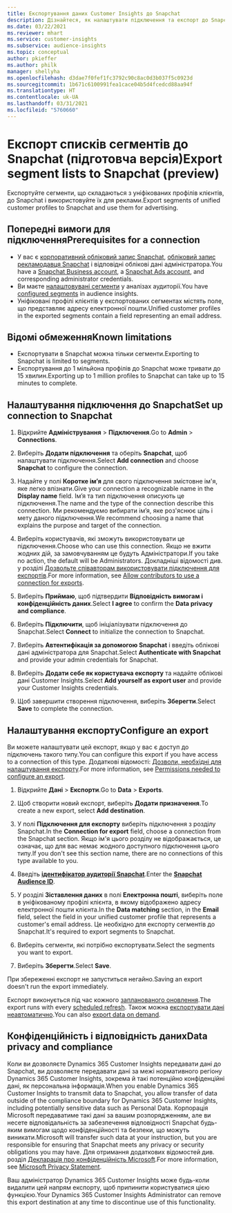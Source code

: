 ```yaml
---
title: Експортування даних Customer Insights до Snapchat
description: Дізнайтеся, як налаштувати підключення та експорт до Snapchat.
ms.date: 03/22/2021
ms.reviewer: mhart
ms.service: customer-insights
ms.subservice: audience-insights
ms.topic: conceptual
author: pkieffer
ms.author: philk
manager: shellyha
ms.openlocfilehash: d3dae7f0fef1fc3792c90c8ac0d3b037f5c0923d
ms.sourcegitcommit: 1b671c6100991fea1cace04b5d4fcedcd88aa94f
ms.translationtype: HT
ms.contentlocale: uk-UA
ms.lasthandoff: 03/31/2021
ms.locfileid: "5760660"
---
```

# <a name="export-segment-lists-to-snapchat-preview"></a><span data-ttu-id="53f03-103">Експорт списків сегментів до Snapchat (підготовча версія)</span><span class="sxs-lookup"><span data-stu-id="53f03-103">Export segment lists to Snapchat (preview)</span></span>

<span data-ttu-id="53f03-104">Експортуйте сегменти, що складаються з уніфікованих профілів клієнтів, до Snapchat і використовуйте їх для реклами.</span><span class="sxs-lookup"><span data-stu-id="53f03-104">Export segments of unified customer profiles to Snapchat and use them for advertising.</span></span> 

## <a name="prerequisites-for-a-connection"></a><span data-ttu-id="53f03-105">Попередні вимоги для підключення</span><span class="sxs-lookup"><span data-stu-id="53f03-105">Prerequisites for a connection</span></span>

-   <span data-ttu-id="53f03-106">У вас є [корпоративний обліковий запис Snapchat](https://business.snapchat.com/), [обліковий запис рекламодавця Snapchat](https://ads.snapchat.com/) і відповідні облікові дані адміністратора.</span><span class="sxs-lookup"><span data-stu-id="53f03-106">You have a [Snapchat Business account](https://business.snapchat.com/), a [Snapchat Ads account](https://ads.snapchat.com/), and corresponding administrator credentials.</span></span>
-   <span data-ttu-id="53f03-107">Ви маєте [налаштовувані сегменти](segments.md) у аналізах аудиторії.</span><span class="sxs-lookup"><span data-stu-id="53f03-107">You have [configured segments](segments.md) in audience insights.</span></span>
-   <span data-ttu-id="53f03-108">Уніфіковані профілі клієнтів у експортованих сегментах містять поле, що представляє адресу електронної пошти.</span><span class="sxs-lookup"><span data-stu-id="53f03-108">Unified customer profiles in the exported segments contain a field representing an email address.</span></span>

## <a name="known-limitations"></a><span data-ttu-id="53f03-109">Відомі обмеження</span><span class="sxs-lookup"><span data-stu-id="53f03-109">Known limitations</span></span>

- <span data-ttu-id="53f03-110">Експортувати в Snapchat можна тільки сегменти.</span><span class="sxs-lookup"><span data-stu-id="53f03-110">Exporting to Snapchat is limited to segments.</span></span>
- <span data-ttu-id="53f03-111">Експортування до 1 мільйона профілів до Snapchat може тривати до 15 хвилин.</span><span class="sxs-lookup"><span data-stu-id="53f03-111">Exporting up to 1 million profiles to Snapchat can take up to 15 minutes to complete.</span></span> 

## <a name="set-up-connection-to-snapchat"></a><span data-ttu-id="53f03-112">Налаштування підключення до Snapchat</span><span class="sxs-lookup"><span data-stu-id="53f03-112">Set up connection to Snapchat</span></span>

1. <span data-ttu-id="53f03-113">Відкрийте **Адміністрування** > **Підключення**.</span><span class="sxs-lookup"><span data-stu-id="53f03-113">Go to **Admin** > **Connections**.</span></span>

1. <span data-ttu-id="53f03-114">Виберіть **Додати підключення** та оберіть **Snapchat**, щоб налаштувати підключення.</span><span class="sxs-lookup"><span data-stu-id="53f03-114">Select **Add connection** and choose **Snapchat** to configure the connection.</span></span>

1. <span data-ttu-id="53f03-115">Надайте у полі **Коротке ім’я** для свого підключення змістовне ім'я, яке легко впізнати.</span><span class="sxs-lookup"><span data-stu-id="53f03-115">Give your connection a recognizable name in the **Display name** field.</span></span> <span data-ttu-id="53f03-116">Ім’я та тип підключення описують це підключення.</span><span class="sxs-lookup"><span data-stu-id="53f03-116">The name and the type of the connection describe this connection.</span></span> <span data-ttu-id="53f03-117">Ми рекомендуємо вибирати ім’я, яке роз'яснює ціль і мету даного підключення.</span><span class="sxs-lookup"><span data-stu-id="53f03-117">We recommend choosing a name that explains the purpose and target of the connection.</span></span>

1. <span data-ttu-id="53f03-118">Виберіть користувачів, які зможуть використовувати це підключення.</span><span class="sxs-lookup"><span data-stu-id="53f03-118">Choose who can use this connection.</span></span> <span data-ttu-id="53f03-119">Якщо не вжити жодних дій, за замовчуванням це будуть Адміністратори.</span><span class="sxs-lookup"><span data-stu-id="53f03-119">If you take no action, the default will be Administrators.</span></span> <span data-ttu-id="53f03-120">Докладніші відомості див. у розділі [Дозвольте співавторам використовувати підключення для експортів](connections.md#allow-contributors-to-use-a-connection-for-exports).</span><span class="sxs-lookup"><span data-stu-id="53f03-120">For more information, see [Allow contributors to use a connection for exports](connections.md#allow-contributors-to-use-a-connection-for-exports).</span></span>

1. <span data-ttu-id="53f03-121">Виберіть **Приймаю**, щоб підтвердити **Відповідність вимогам і конфіденційність даних**.</span><span class="sxs-lookup"><span data-stu-id="53f03-121">Select **I agree** to confirm the **Data privacy and compliance**.</span></span>

1. <span data-ttu-id="53f03-122">Виберіть **Підключити**, щоб ініціалізувати підключення до Snapchat.</span><span class="sxs-lookup"><span data-stu-id="53f03-122">Select **Connect** to initialize the connection to Snapchat.</span></span>

1. <span data-ttu-id="53f03-123">Виберіть **Автентифікація за допомогою Snapchat** і введіть облікові дані адміністратора для Snapchat.</span><span class="sxs-lookup"><span data-stu-id="53f03-123">Select **Authenticate with Snapchat** and provide your admin credentials for Snapchat.</span></span> 

1. <span data-ttu-id="53f03-124">Виберіть **Додати себе як користувача експорту** та надайте облікові дані Customer Insights.</span><span class="sxs-lookup"><span data-stu-id="53f03-124">Select **Add yourself as export user** and provide your Customer Insights credentials.</span></span>

1. <span data-ttu-id="53f03-125">Щоб завершити створення підключення, виберіть **Зберегти**.</span><span class="sxs-lookup"><span data-stu-id="53f03-125">Select **Save** to complete the connection.</span></span>

## <a name="configure-an-export"></a><span data-ttu-id="53f03-126">Налаштування експорту</span><span class="sxs-lookup"><span data-stu-id="53f03-126">Configure an export</span></span>

<span data-ttu-id="53f03-127">Ви можете налаштувати цей експорт, якщо у вас є доступ до підключень такого типу.</span><span class="sxs-lookup"><span data-stu-id="53f03-127">You can configure this export if you have access to a connection of this type.</span></span> <span data-ttu-id="53f03-128">Додаткові відомості: [Дозволи, необхідні для налаштування експорту](export-destinations.md#set-up-a-new-export).</span><span class="sxs-lookup"><span data-stu-id="53f03-128">For more information, see [Permissions needed to configure an export](export-destinations.md#set-up-a-new-export).</span></span>

1. <span data-ttu-id="53f03-129">Відкрийте **Дані** > **Експорти**.</span><span class="sxs-lookup"><span data-stu-id="53f03-129">Go to **Data** > **Exports**.</span></span>

1. <span data-ttu-id="53f03-130">Щоб створити новий експорт, виберіть **Додати призначення**.</span><span class="sxs-lookup"><span data-stu-id="53f03-130">To create a new export, select **Add destination**.</span></span>

1. <span data-ttu-id="53f03-131">У полі **Підключення для експорту** виберіть підключення з розділу Snapchat.</span><span class="sxs-lookup"><span data-stu-id="53f03-131">In the **Connection for export** field, choose a connection from the Snapchat section.</span></span> <span data-ttu-id="53f03-132">Якщо ім'я цього розділу не відображається, це означає, що для вас немає жодного доступного підключення цього типу.</span><span class="sxs-lookup"><span data-stu-id="53f03-132">If you don't see this section name, there are no connections of this type available to you.</span></span>

1. <span data-ttu-id="53f03-133">Введіть [**ідентифікатор аудиторії Snapchat**](https://businesshelp.snapchat.com/s/article/custom-audiences).</span><span class="sxs-lookup"><span data-stu-id="53f03-133">Enter the [**Snapchat Audience ID**](https://businesshelp.snapchat.com/s/article/custom-audiences).</span></span>

1. <span data-ttu-id="53f03-134">У розділі **Зіставлення даних** в полі **Електронна пошті**, виберіть поле в уніфікованому профілі клієнта, в якому відображено адресу електронної пошти клієнта.</span><span class="sxs-lookup"><span data-stu-id="53f03-134">In the **Data matching** section, in the **Email** field, select the field in your unified customer profile that represents a customer's email address.</span></span> <span data-ttu-id="53f03-135">Це необхідно для експорту сегментів до Snapchat.</span><span class="sxs-lookup"><span data-stu-id="53f03-135">It's required to export segments to Snapchat.</span></span>

1. <span data-ttu-id="53f03-136">Виберіть сегменти, які потрібно експортувати.</span><span class="sxs-lookup"><span data-stu-id="53f03-136">Select the segments you want to export.</span></span> 

1. <span data-ttu-id="53f03-137">Виберіть **Зберегти**.</span><span class="sxs-lookup"><span data-stu-id="53f03-137">Select **Save**.</span></span>

<span data-ttu-id="53f03-138">При збереженні експорт не запуститься негайно.</span><span class="sxs-lookup"><span data-stu-id="53f03-138">Saving an export doesn't run the export immediately.</span></span>

<span data-ttu-id="53f03-139">Експорт виконується під час кожного [запланованого оновлення](system.md#schedule-tab).</span><span class="sxs-lookup"><span data-stu-id="53f03-139">The export runs with every [scheduled refresh](system.md#schedule-tab).</span></span> <span data-ttu-id="53f03-140">Також можна [експортувати дані неавтоматично](export-destinations.md#run-exports-on-demand).</span><span class="sxs-lookup"><span data-stu-id="53f03-140">You can also [export data on demand](export-destinations.md#run-exports-on-demand).</span></span> 


## <a name="data-privacy-and-compliance"></a><span data-ttu-id="53f03-141">Конфіденційність і відповідність даних</span><span class="sxs-lookup"><span data-stu-id="53f03-141">Data privacy and compliance</span></span>

<span data-ttu-id="53f03-142">Коли ви дозволяєте Dynamics 365 Customer Insights передавати дані до Snapchat, ви дозволяєте передавати дані за межі нормативного регіону Dynamics 365 Customer Insights, зокрема й такі потенційно конфіденційні дані, як персональна інформація.</span><span class="sxs-lookup"><span data-stu-id="53f03-142">When you enable Dynamics 365 Customer Insights to transmit data to Snapchat, you allow transfer of data outside of the compliance boundary for Dynamics 365 Customer Insights, including potentially sensitive data such as Personal Data.</span></span> <span data-ttu-id="53f03-143">Корпорація Microsoft передаватиме такі дані за вашим розпорядженням, але ви несете відповідальність за забезпечення відповідності Snapchat будь-яким вимогам щодо конфіденційності та безпеки, що можуть виникати.</span><span class="sxs-lookup"><span data-stu-id="53f03-143">Microsoft will transfer such data at your instruction, but you are responsible for ensuring that Snapchat meets any privacy or security obligations you may have.</span></span> <span data-ttu-id="53f03-144">Для отримання додаткових відомостей див. розділ [Декларація про конфіденційність Microsoft](https://go.microsoft.com/fwlink/?linkid=396732).</span><span class="sxs-lookup"><span data-stu-id="53f03-144">For more information, see [Microsoft Privacy Statement](https://go.microsoft.com/fwlink/?linkid=396732).</span></span>

<span data-ttu-id="53f03-145">Ваш адміністратор Dynamics 365 Customer Insights може будь-коли видалити цей напрям експорту, щоб припинити користуватися цією функцією.</span><span class="sxs-lookup"><span data-stu-id="53f03-145">Your Dynamics 365 Customer Insights Administrator can remove this export destination at any time to discontinue use of this functionality.</span></span>
